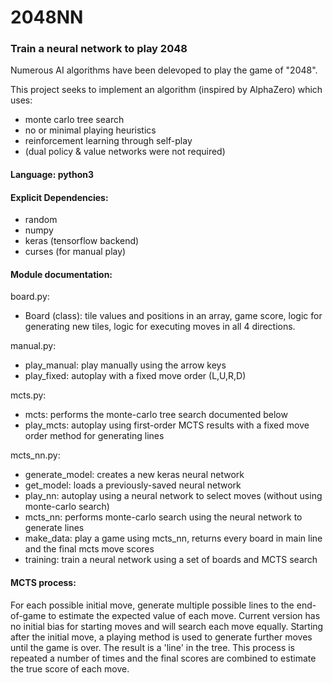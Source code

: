 # 2048NN
### Train a neural network to play 2048

Numerous AI algorithms have been delevoped to play the game of "2048".

This project seeks to implement an algorithm (inspired by AlphaZero) which uses:
- monte carlo tree search
- no or minimal playing heuristics
- reinforcement learning through self-play
- (dual policy & value networks were not required)

#### Language: python3

#### Explicit Dependencies:
- random
- numpy
- keras (tensorflow backend)
- curses (for manual play)

#### Module documentation:
board.py:
- Board (class): tile values and positions in an array, game score, logic for generating new tiles, logic for executing moves in all 4 directions.

manual.py:
- play_manual: play manually using the arrow keys
- play_fixed: autoplay with a fixed move order (L,U,R,D)

mcts.py:
- mcts: performs the monte-carlo tree search documented below
- play_mcts: autoplay using first-order MCTS results with a fixed move order method for generating lines

mcts_nn.py:
- generate_model: creates a new keras neural network
- get_model: loads a previously-saved neural network
- play_nn: autoplay using a neural network to select moves (without using monte-carlo search)
- mcts_nn: performs monte-carlo search using the neural network to generate lines
- make_data: play a game using mcts_nn, returns every board in main line and the final mcts move scores
- training: train a neural network using a set of boards and MCTS search

#### MCTS process:

For each possible initial move, generate multiple possible lines to the end-of-game to estimate the expected value of each move.
Current version has no initial bias for starting moves and will search each move equally. 
Starting after the initial move, a playing method is used to generate further moves until the game is over. 
The result is a 'line' in the tree. 
This process is repeated a number of times and the final scores are combined to estimate the true score of each move.
